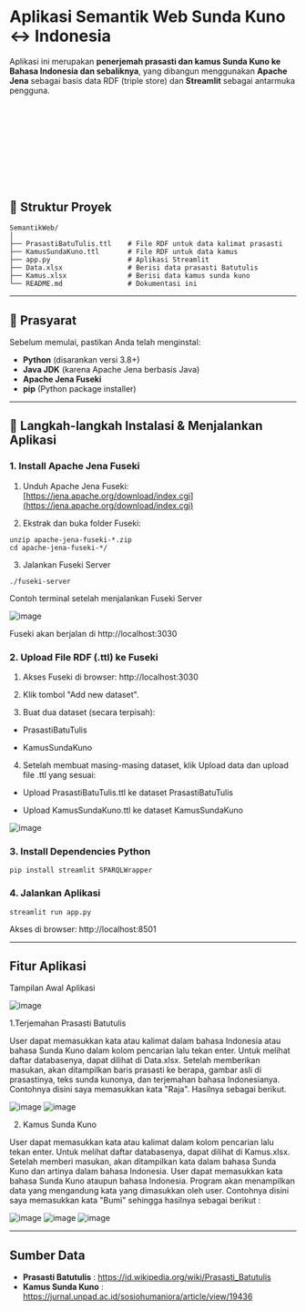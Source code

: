#  Aplikasi Semantik Web Sunda Kuno ↔ Indonesia

Aplikasi ini merupakan **penerjemah prasasti dan kamus Sunda Kuno ke Bahasa Indonesia dan sebaliknya**, yang dibangun menggunakan **Apache Jena** sebagai basis data RDF (triple store) dan **Streamlit** sebagai antarmuka pengguna.

<br><br><br><br><br>
---

## 📂 Struktur Proyek
```
SemantikWeb/
│
├── PrasastiBatuTulis.ttl    # File RDF untuk data kalimat prasasti
├── KamusSundaKuno.ttl       # File RDF untuk data kamus
├── app.py                   # Aplikasi Streamlit 
├── Data.xlsx                # Berisi data prasasti Batutulis
├── Kamus.xlsx               # Berisi data kamus sunda kuno
└── README.md                # Dokumentasi ini
```


---

## 🧩 Prasyarat

Sebelum memulai, pastikan Anda telah menginstal:

- **Python** (disarankan versi 3.8+)
- **Java JDK** (karena Apache Jena berbasis Java)
- **Apache Jena Fuseki**
- **pip** (Python package installer)

---

## 🔧 Langkah-langkah Instalasi & Menjalankan Aplikasi


### 1.  Install Apache Jena Fuseki

1. Unduh Apache Jena Fuseki:  
   [https://jena.apache.org/download/index.cgi](https://jena.apache.org/download/index.cgi)

2. Ekstrak dan buka folder Fuseki:

```
unzip apache-jena-fuseki-*.zip
cd apache-jena-fuseki-*/
```
3. Jalankan Fuseki Server

```
./fuseki-server
```

Contoh terminal setelah menjalankan Fuseki Server

![image](https://github.com/user-attachments/assets/9788b254-796c-419e-a6a3-50785dcce1a7)


Fuseki akan berjalan di http://localhost:3030


### 2.  Upload File RDF (.ttl) ke Fuseki

1. Akses Fuseki di browser: http://localhost:3030

2. Klik tombol "Add new dataset".

3. Buat dua dataset (secara terpisah):

- PrasastiBatuTulis

- KamusSundaKuno

4. Setelah membuat masing-masing dataset, klik Upload data dan upload file .ttl yang sesuai:

- Upload PrasastiBatuTulis.ttl ke dataset PrasastiBatuTulis

- Upload KamusSundaKuno.ttl ke dataset KamusSundaKuno

![image](https://github.com/user-attachments/assets/6e4148b2-7b83-42f2-95ef-3c36d76619e3)


### 3.  Install Dependencies Python

```
pip install streamlit SPARQLWrapper
```

### 4.  Jalankan Aplikasi
```
streamlit run app.py
```
Akses di browser: http://localhost:8501


---

## Fitur Aplikasi

Tampilan Awal Aplikasi

![image](https://github.com/user-attachments/assets/11bf2249-4f6c-4161-a277-cc3445556442)

1.Terjemahan Prasasti Batutulis

User dapat memasukkan kata atau kalimat dalam bahasa Indonesia atau bahasa Sunda Kuno dalam kolom pencarian lalu tekan enter. Untuk melihat daftar databasenya, dapat dilihat di Data.xlsx. Setelah memberikan masukan, akan ditampilkan baris prasasti ke berapa, gambar asli di prasastinya, teks sunda kunonya, dan terjemahan bahasa Indonesianya. Contohnya disini saya memasukkan kata "Raja". Hasilnya sebagai berikut.

![image](https://github.com/user-attachments/assets/925cee2a-f70a-46c9-b90a-85b8abbc7cc3)
![image](https://github.com/user-attachments/assets/00a11854-bf16-4185-826a-ab08e66dcc43)

2. Kamus Sunda Kuno

User dapat memasukkan kata atau kalimat  dalam kolom pencarian lalu tekan enter. Untuk melihat daftar databasenya, dapat dilihat di Kamus.xlsx. Setelah memberi masukan, akan ditampilkan kata dalam bahasa Sunda Kuno dan artinya dalam bahasa Indonesia. User dapat memasukkan kata bahasa Sunda Kuno ataupun bahasa Indonesia. Program akan menampilkan data yang mengandung kata yang dimasukkan oleh user. Contohnya disini saya memasukkan kata "Bumi" sehingga hasilnya sebagai berikut :

![image](https://github.com/user-attachments/assets/7ca6666c-2ce2-417f-ab3c-01cfc9e1ebc6)
![image](https://github.com/user-attachments/assets/c958e2ba-beac-4769-bee8-756d67ca7543)
![image](https://github.com/user-attachments/assets/4ada5eae-b8ea-4843-9a10-96d9270720a1)


---

## Sumber Data

- **Prasasti Batutulis** : https://id.wikipedia.org/wiki/Prasasti_Batutulis
- **Kamus Sunda Kuno** : https://jurnal.unpad.ac.id/sosiohumaniora/article/view/19436

   








